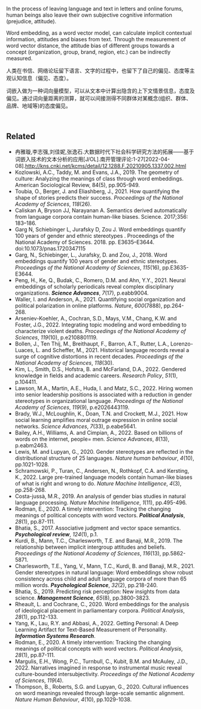 In the process of leaving language and text in letters and online forums, human beings also leave their own subjective cognitive information (prejudice, attitude).

Word embedding, as a word vector model,  can calculate implicit contextual information, attitudes and biases from text. Through the measurement of word vector distance, the attitude bias of different groups towards a concept (organization, group, brand, region, etc.) can be indirectly measured.

人类在书信、网络论坛留下语言、文字的过程中，也留下了自己的偏见、态度等主观认知信息（偏见、态度）。

词嵌入做为一种词向量模型，可以从文本中计算出隐含的上下文情景信息，态度及偏见。通过词向量距离的测算，就可以间接测得不同群体对某概念(组织、群体、品牌、地域等)的态度偏见。


<br>

## Related
- 冉雅璇,李志强,刘佳妮,张逸石.大数据时代下社会科学研究方法的拓展——基于词嵌入技术的文本分析的应用[J/OL].南开管理评论:1-27[2022-04-08].http://kns.cnki.net/kcms/detail/12.1288.F.20210905.1337.002.html
- Kozlowski, A.C., Taddy, M. and Evans, J.A., 2019. The geometry of culture: Analyzing the meanings of class through word embeddings. American Sociological Review, 84(5), pp.905-949.
- Toubia, O., Berger, J. and Eliashberg, J., 2021. How quantifying the shape of stories predicts their success. *Proceedings of the National Academy of Sciences*, *118*(26).
- Caliskan A, Bryson JJ, Narayanan A. Semantics derived automatically from language corpora contain human-like biases. Science. 2017;356: 183–186.
- Garg N, Schiebinger L, Jurafsky D, Zou J. Word embeddings quantify 100 years of gender and ethnic stereotypes . Proceedings of the National Academy of Sciences. 2018. pp. E3635–E3644. doi:10.1073/pnas.1720347115
- Garg, N., Schiebinger, L., Jurafsky, D. and Zou, J., 2018. Word embeddings quantify 100 years of gender and ethnic stereotypes. *Proceedings of the National Academy of Sciences*, *115*(16), pp.E3635-E3644.
- Peng, H., Ke, Q., Budak, C., Romero, D.M. and Ahn, Y.Y., 2021. Neural embeddings of scholarly periodicals reveal complex disciplinary organizations. ***Science Advances***, *7*(17), p.eabb9004.
- Waller, I. and Anderson, A., 2021. Quantifying social organization and political polarization in online platforms. *Nature*, *600*(7888), pp.264-268.
- Arseniev-Koehler, A., Cochran, S.D., Mays, V.M., Chang, K.W. and Foster, J.G., 2022. Integrating topic modeling and word embedding to characterize violent deaths. *Proceedings of the National Academy of Sciences*, *119*(10), p.e2108801119.
- Bollen, J., Ten Thij, M., Breithaupt, F., Barron, A.T., Rutter, L.A., Lorenzo-Luaces, L. and Scheffer, M., 2021. Historical language records reveal a surge of cognitive distortions in recent decades. *Proceedings of the National Academy of Sciences*, *118*(30).
- Kim, L., Smith, D.S., Hofstra, B. and McFarland, D.A., 2022. Gendered knowledge in fields and academic careers. *Research Policy*, *51*(1), p.104411.
- Lawson, M.A., Martin, A.E., Huda, I. and Matz, S.C., 2022. Hiring women into senior leadership positions is associated with a reduction in gender stereotypes in organizational language. *Proceedings of the National Academy of Sciences*, *119*(9), p.e2026443119.
- Brady, W.J., McLoughlin, K., Doan, T.N. and Crockett, M.J., 2021. How social learning amplifies moral outrage expression in online social networks. *Science Advances*, *7*(33), p.eabe5641.
- Bailey, A.H., Williams, A. and Cimpian, A., 2022. Based on billions of words on the internet, people= men. *Science Advances*, *8*(13), p.eabm2463.
- Lewis, M. and Lupyan, G., 2020. Gender stereotypes are reflected in the distributional structure of 25 languages. *Nature human behaviour*, *4*(10), pp.1021-1028.
- Schramowski, P., Turan, C., Andersen, N., Rothkopf, C.A. and Kersting, K., 2022. Large pre-trained language models contain human-like biases of what is right and wrong to do. *Nature Machine Intelligence*, *4*(3), pp.258-268.
- Costa-jussà, M.R., 2019. An analysis of gender bias studies in natural language processing. *Nature Machine Intelligence*, *1*(11), pp.495-496.
- Rodman, E., 2020. A timely intervention: Tracking the changing meanings of political concepts with word vectors. ***Political Analysis***, *28*(1), pp.87-111.
- Bhatia, S., 2017. Associative judgment and vector space semantics. ***Psychological review***, *124*(1), p.1.
- Kurdi, B., Mann, T.C., Charlesworth, T.E. and Banaji, M.R., 2019. The relationship between implicit intergroup attitudes and beliefs. *Proceedings of the National Academy of Sciences*, *116*(13), pp.5862-5871.
- Charlesworth, T.E., Yang, V., Mann, T.C., Kurdi, B. and Banaji, M.R., 2021. Gender stereotypes in natural language: Word embeddings show robust consistency across child and adult language corpora of more than 65 million words. ***Psychological Science***, *32*(2), pp.218-240.
- Bhatia, S., 2019. Predicting risk perception: New insights from data science. ***Management Science***, *65*(8), pp.3800-3823.
- Rheault, L. and Cochrane, C., 2020. Word embeddings for the analysis of ideological placement in parliamentary corpora. *Political Analysis*, *28*(1), pp.112-133.
- Yang, K., Lau, R.Y. and Abbasi, A., 2022. Getting Personal: A Deep Learning Artifact for Text-Based Measurement of Personality. ***Information Systems Research***.
- Rodman, E., 2020. A timely intervention: Tracking the changing meanings of political concepts with word vectors. *Political Analysis*, *28*(1), pp.87-111.
- Margulis, E.H., Wong, P.C., Turnbull, C., Kubit, B.M. and McAuley, J.D., 2022. Narratives imagined in response to instrumental music reveal culture-bounded intersubjectivity. *Proceedings of the National Academy of Sciences*, *119*(4). 
- Thompson, B., Roberts, S.G. and Lupyan, G., 2020. Cultural influences on word meanings revealed through large-scale semantic alignment. *Nature Human Behaviour*, *4*(10), pp.1029-1038.



